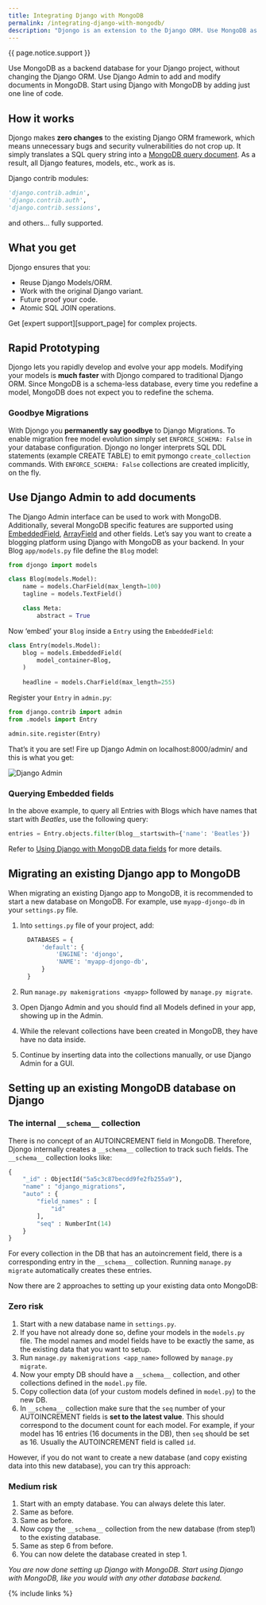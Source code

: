 ```yaml
---
title: Integrating Django with MongoDB
permalink: /integrating-django-with-mongodb/
description: "Djongo is an extension to the Django ORM. Use MongoDB as the backend for your Django project, without changing the Django ORM. Use Django Admin to directly add and modify documents stored in MongoDB. Use other contrib modules such as Auth and Sessions without any changes. Start using Django with MongoDB by adding just one line of code"
---
```


{{ page.notice.support }}

Use MongoDB as a backend database for your Django project, without changing the Django ORM. Use Django Admin to add and modify documents in MongoDB. Start using Django with MongoDB by adding just one line of code. 


## How it works
Djongo makes **zero changes** to the existing Django ORM framework, which means unnecessary bugs and security vulnerabilities do not crop up. It simply translates a SQL query string into a [MongoDB query document](https://docs.mongodb.com/manual/tutorial/query-documents/). As a result, all Django features, models, etc., work as is.
  
Django contrib modules: 

```python
'django.contrib.admin',
'django.contrib.auth',    
'django.contrib.sessions',
```
and others... fully supported.
  
## What you get
Djongo ensures that you:

 * Reuse Django Models/ORM.
 * Work with the original Django variant.
 * Future proof your code.
 * Atomic SQL JOIN operations.
 
Get [expert support][support_page] for complex projects.

## Rapid Prototyping
Djongo lets you rapidly develop and evolve your app models. Modifying your models is **much faster** with Djongo compared to traditional Django ORM. Since MongoDB is a schema-less database, every time you redefine a model, MongoDB does not expect you to redefine the schema. 

### Goodbye Migrations
With Djongo you **permanently  say goodbye** to Django Migrations. To enable migration free model evolution simply set `ENFORCE_SCHEMA: False` in your database configuration. Djongo no longer interprets SQL DDL statements (example CREATE TABLE) to emit pymongo `create_collection` commands. With `ENFORCE_SCHEMA: False` collections are created implicitly, on the fly.

## Use Django Admin to add documents

The Django Admin interface can be used to work with MongoDB. Additionally, several MongoDB specific features are supported using [EmbeddedField](/using-django-with-mongodb-data-fields/), [ArrayField](/using-django-with-mongodb-array-field/) and other fields. Let’s say you want to create a blogging platform using Django with MongoDB as your backend. In your Blog `app/models.py` file define the `Blog` model:

```python
from djongo import models

class Blog(models.Model):
    name = models.CharField(max_length=100)
    tagline = models.TextField()

    class Meta:
        abstract = True
```

Now ‘embed’ your `Blog` inside a `Entry` using the `EmbeddedField`:

```python
class Entry(models.Model):
    blog = models.EmbeddedField(
        model_container=Blog,
    )
    
    headline = models.CharField(max_length=255)
```

Register your `Entry` in `admin.py`:

```python
from django.contrib import admin
from .models import Entry

admin.site.register(Entry)
```

That’s it you are set! Fire up Django Admin on localhost:8000/admin/ and this is what you get:


![Django Admin](/assets/images/admin.png)


### Querying Embedded fields

In the above example, to query all Entries with Blogs which have names that start with *Beatles*, use the following query:

```python
entries = Entry.objects.filter(blog__startswith={'name': 'Beatles'})
```

Refer to [Using Django with MongoDB data fields](/using-django-with-mongodb-data-fields/) for more details.

## Migrating an existing Django app to MongoDB

When migrating an existing Django app to MongoDB,  it is recommended to start a new database on MongoDB. For example, use `myapp-djongo-db` in your `settings.py` file. 

1. Into `settings.py` file of your project, add:

    ```python
      DATABASES = {
          'default': {
              'ENGINE': 'djongo',
              'NAME': 'myapp-djongo-db',
          }
      }
    ```
  
2. Run `manage.py makemigrations <myapp>` followed by `manage.py migrate`.
3. Open Django Admin and you should find all Models defined in your app, showing up in the Admin.
4. While the relevant collections have been created in MongoDB, they have have no data inside.
5. Continue by inserting data into the collections manually, or use Django Admin for a GUI. 

## Setting up an existing MongoDB database on Django

### The internal `__schema__` collection

There is no concept of an AUTOINCREMENT field in MongoDB. Therefore, Djongo internally creates a `__schema__` collection to track such fields. The `__schema__` collection looks like:

```python
{ 
    "_id" : ObjectId("5a5c3c87becdd9fe2fb255a9"), 
    "name" : "django_migrations", 
    "auto" : {
        "field_names" : [
            "id"
        ], 
        "seq" : NumberInt(14)
    }
}
```
For every collection in the DB that has an autoincrement field, there is a corresponding entry in the `__schema__` collection. Running `manage.py migrate` automatically creates these entries. 

Now there are 2 approaches to setting up your existing data onto MongoDB:

### Zero risk

1. Start with a new database name in `settings.py`.
2. If you have not already done so, define your models in the `models.py` file. The model names and model fields have to be exactly the same, as the existing data that you want to setup.
3. Run `manage.py makemigrations <app_name>` followed by `manage.py migrate`. 
4. Now your empty DB should have a `__schema__` collection, and other collections defined in the `model.py` file.
5. Copy collection data (of your custom models defined in `model.py`) to the new DB.
6. In `__schema__` collection make sure that the `seq` number of your AUTOINCREMENT fields is **set to the latest value**. This should correspond to the document count for each model. For example, if your model has 16 entries (16 documents in the DB), then `seq` should be set as 16. Usually the AUTOINCREMENT field is called `id`.

However, if you do not want to create a new database (and copy existing data into this new database), you can try this approach:

### Medium risk

1. Start with an empty database. You can always delete this later.
2. Same as before.
3. Same as before.
4. Now copy the `__schema__` collection from the new database (from step1) to the existing database.
5. Same as step 6 from before.
6. You can now delete the database created in step 1.

*You are now done setting up Django with MongoDB. Start using Django with MongoDB, like you would with any other database backend.*

{% include links %}
